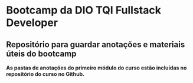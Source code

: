 # Bootcamp da DIO TQI Fullstack Developer
## Repositório para guardar anotações e materiais úteis do bootcamp

**As pastas de anotações do primeiro módulo do curso estão incluídas no repositório do curso no Github.**

